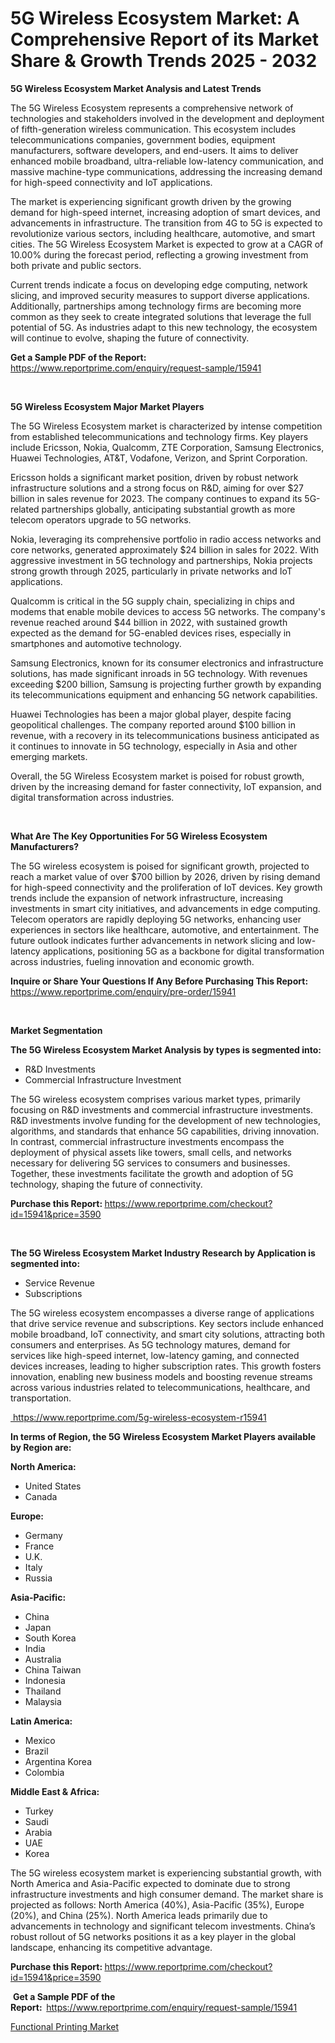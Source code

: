 <p><h1>5G Wireless Ecosystem Market: A Comprehensive Report of its Market Share & Growth Trends 2025 - 2032</h1></p><p><strong>5G Wireless Ecosystem Market Analysis and Latest Trends</strong></p>
<p><p>The 5G Wireless Ecosystem represents a comprehensive network of technologies and stakeholders involved in the development and deployment of fifth-generation wireless communication. This ecosystem includes telecommunications companies, government bodies, equipment manufacturers, software developers, and end-users. It aims to deliver enhanced mobile broadband, ultra-reliable low-latency communication, and massive machine-type communications, addressing the increasing demand for high-speed connectivity and IoT applications.</p><p>The market is experiencing significant growth driven by the growing demand for high-speed internet, increasing adoption of smart devices, and advancements in infrastructure. The transition from 4G to 5G is expected to revolutionize various sectors, including healthcare, automotive, and smart cities. The 5G Wireless Ecosystem Market is expected to grow at a CAGR of 10.00% during the forecast period, reflecting a growing investment from both private and public sectors.</p><p>Current trends indicate a focus on developing edge computing, network slicing, and improved security measures to support diverse applications. Additionally, partnerships among technology firms are becoming more common as they seek to create integrated solutions that leverage the full potential of 5G. As industries adapt to this new technology, the ecosystem will continue to evolve, shaping the future of connectivity.</p></p>
<p><strong>Get a Sample PDF of the Report:&nbsp;</strong> <a href="https://www.reportprime.com/enquiry/request-sample/15941?utm_campaign=2271&utm_medium=2&utm_source=Github&utm_content=ia&utm_term=20032025&utm_id=5g-wireless-ecosystem">https://www.reportprime.com/enquiry/request-sample/15941</a></p>
<p>&nbsp;</p>
<p><strong>5G Wireless Ecosystem Major Market Players</strong></p>
<p><p>The 5G Wireless Ecosystem market is characterized by intense competition from established telecommunications and technology firms. Key players include Ericsson, Nokia, Qualcomm, ZTE Corporation, Samsung Electronics, Huawei Technologies, AT&T, Vodafone, Verizon, and Sprint Corporation.</p><p>Ericsson holds a significant market position, driven by robust network infrastructure solutions and a strong focus on R&D, aiming for over $27 billion in sales revenue for 2023. The company continues to expand its 5G-related partnerships globally, anticipating substantial growth as more telecom operators upgrade to 5G networks.</p><p>Nokia, leveraging its comprehensive portfolio in radio access networks and core networks, generated approximately $24 billion in sales for 2022. With aggressive investment in 5G technology and partnerships, Nokia projects strong growth through 2025, particularly in private networks and IoT applications.</p><p>Qualcomm is critical in the 5G supply chain, specializing in chips and modems that enable mobile devices to access 5G networks. The company's revenue reached around $44 billion in 2022, with sustained growth expected as the demand for 5G-enabled devices rises, especially in smartphones and automotive technology.</p><p>Samsung Electronics, known for its consumer electronics and infrastructure solutions, has made significant inroads in 5G technology. With revenues exceeding $200 billion, Samsung is projecting further growth by expanding its telecommunications equipment and enhancing 5G network capabilities.</p><p>Huawei Technologies has been a major global player, despite facing geopolitical challenges. The company reported around $100 billion in revenue, with a recovery in its telecommunications business anticipated as it continues to innovate in 5G technology, especially in Asia and other emerging markets.</p><p>Overall, the 5G Wireless Ecosystem market is poised for robust growth, driven by the increasing demand for faster connectivity, IoT expansion, and digital transformation across industries.</p></p>
<p>&nbsp;</p>
<p><strong>What Are The Key Opportunities For 5G Wireless Ecosystem Manufacturers?</strong></p>
<p><p>The 5G wireless ecosystem is poised for significant growth, projected to reach a market value of over $700 billion by 2026, driven by rising demand for high-speed connectivity and the proliferation of IoT devices. Key growth trends include the expansion of network infrastructure, increasing investments in smart city initiatives, and advancements in edge computing. Telecom operators are rapidly deploying 5G networks, enhancing user experiences in sectors like healthcare, automotive, and entertainment. The future outlook indicates further advancements in network slicing and low-latency applications, positioning 5G as a backbone for digital transformation across industries, fueling innovation and economic growth.</p></p>
<p><strong>Inquire or Share Your Questions If Any Before Purchasing This Report:</strong> <a href="https://www.reportprime.com/enquiry/pre-order/15941?utm_campaign=2271&utm_medium=2&utm_source=Github&utm_content=ia&utm_term=20032025&utm_id=5g-wireless-ecosystem">https://www.reportprime.com/enquiry/pre-order/15941</a></p>
<p>&nbsp;</p>
<p><strong>Market Segmentation</strong></p>
<p><strong>The 5G Wireless Ecosystem Market Analysis by types is segmented into:</strong></p>
<p><ul><li>R&D Investments</li><li>Commercial Infrastructure Investment</li></ul></p>
<p><p>The 5G wireless ecosystem comprises various market types, primarily focusing on R&D investments and commercial infrastructure investments. R&D investments involve funding for the development of new technologies, algorithms, and standards that enhance 5G capabilities, driving innovation. In contrast, commercial infrastructure investments encompass the deployment of physical assets like towers, small cells, and networks necessary for delivering 5G services to consumers and businesses. Together, these investments facilitate the growth and adoption of 5G technology, shaping the future of connectivity.</p></p>
<p><strong>Purchase this Report:&nbsp;</strong><a href="https://www.reportprime.com/checkout?id=15941&price=3590&utm_campaign=2271&utm_medium=2&utm_source=Github&utm_content=ia&utm_term=20032025&utm_id=5g-wireless-ecosystem">https://www.reportprime.com/checkout?id=15941&price=3590</a></p>
<p>&nbsp;</p>
<p><strong>The 5G Wireless Ecosystem Market Industry Research by Application is segmented into:</strong></p>
<p><ul><li>Service Revenue</li><li>Subscriptions</li></ul></p>
<p><p>The 5G wireless ecosystem encompasses a diverse range of applications that drive service revenue and subscriptions. Key sectors include enhanced mobile broadband, IoT connectivity, and smart city solutions, attracting both consumers and enterprises. As 5G technology matures, demand for services like high-speed internet, low-latency gaming, and connected devices increases, leading to higher subscription rates. This growth fosters innovation, enabling new business models and boosting revenue streams across various industries related to telecommunications, healthcare, and transportation.</p></p>
<p><a href="https://www.reportprime.com/5g-wireless-ecosystem-r15941?utm_campaign=2271&utm_medium=2&utm_source=Github&utm_content=ia&utm_term=20032025&utm_id=5g-wireless-ecosystem">&nbsp;https://www.reportprime.com/5g-wireless-ecosystem-r15941</a></p>
<p><strong>In terms of Region, the 5G Wireless Ecosystem Market Players available by Region are:</strong></p>
<p>
    <p> <strong> North America: </strong>
        <ul>
            <li>United States</li>
            <li>Canada</li>
        </ul>
        </p> 
    <p> <strong> Europe: </strong>
        <ul>
            <li>Germany</li>
            <li>France</li>
            <li>U.K.</li>
            <li>Italy</li>
            <li>Russia</li>
        </ul>
        </p> 
    <p> <strong> Asia-Pacific: </strong>
        <ul>
            <li>China</li>
            <li>Japan</li>
            <li>South Korea</li>
            <li>India</li>
            <li>Australia</li>
            <li>China Taiwan</li>
            <li>Indonesia</li>
            <li>Thailand</li>
            <li>Malaysia</li>
        </ul>
        </p> 
    <p> <strong> Latin America: </strong>
        <ul>
            <li>Mexico</li>
            <li>Brazil</li>
            <li>Argentina Korea</li>
            <li>Colombia</li>
        </ul>
        </p> 
    <p> <strong> Middle East & Africa: </strong>
        <ul>
            <li>Turkey</li>
            <li>Saudi</li>
            <li>Arabia</li>
            <li>UAE</li>
            <li>Korea</li>
        </ul>
    </p>
    </p>
<p><p>The 5G wireless ecosystem market is experiencing substantial growth, with North America and Asia-Pacific expected to dominate due to strong infrastructure investments and high consumer demand. The market share is projected as follows: North America (40%), Asia-Pacific (35%), Europe (20%), and China (25%). North America leads primarily due to advancements in technology and significant telecom investments. China’s robust rollout of 5G networks positions it as a key player in the global landscape, enhancing its competitive advantage.</p></p>
<p><strong>Purchase this Report: </strong><a href="https://www.reportprime.com/checkout?id=15941&price=3590&utm_campaign=2271&utm_medium=2&utm_source=Github&utm_content=ia&utm_term=20032025&utm_id=5g-wireless-ecosystem">https://www.reportprime.com/checkout?id=15941&price=3590</a></p>
<p>&nbsp;<strong>Get a Sample PDF of the Report:&nbsp;&nbsp;</strong><a href="https://www.reportprime.com/enquiry/request-sample/15941?utm_campaign=2271&utm_medium=2&utm_source=Github&utm_content=ia&utm_term=20032025&utm_id=5g-wireless-ecosystem">https://www.reportprime.com/enquiry/request-sample/15941</a></p>
<p><strong></strong></p>
<p><p><a href="https://github.com/theyasnare5w/Market-Research-Report-List-1/blob/main/functional-printing-market.md?utm_campaign=2271&utm_medium=2&utm_source=Github&utm_content=ia&utm_term=20032025&utm_id=5g-wireless-ecosystem">Functional Printing Market</a></p></p>